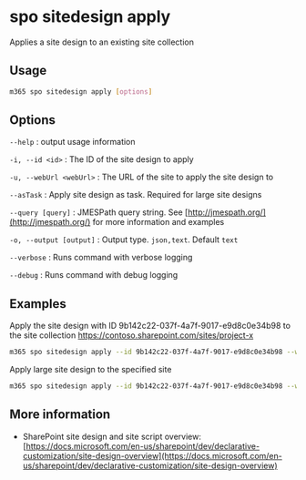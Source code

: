 # spo sitedesign apply

Applies a site design to an existing site collection

## Usage

```sh
m365 spo sitedesign apply [options]
```

## Options

`--help`
: output usage information

`-i, --id <id>`
: The ID of the site design to apply

`-u, --webUrl <webUrl>`
: The URL of the site to apply the site design to

`--asTask`
: Apply site design as task. Required for large site designs

`--query [query]`
: JMESPath query string. See [http://jmespath.org/](http://jmespath.org/) for more information and examples

`-o, --output [output]`
: Output type. `json,text`. Default `text`

`--verbose`
: Runs command with verbose logging

`--debug`
: Runs command with debug logging

## Examples

Apply the site design with ID 9b142c22-037f-4a7f-9017-e9d8c0e34b98 to the site collection https://contoso.sharepoint.com/sites/project-x

```sh
m365 spo sitedesign apply --id 9b142c22-037f-4a7f-9017-e9d8c0e34b98 --webUrl https://contoso.sharepoint.com/sites/project-x
```

Apply large site design to the specified site

```sh
m365 spo sitedesign apply --id 9b142c22-037f-4a7f-9017-e9d8c0e34b98 --webUrl https://contoso.sharepoint.com/sites/project-x --asTask
```

## More information

- SharePoint site design and site script overview: [https://docs.microsoft.com/en-us/sharepoint/dev/declarative-customization/site-design-overview](https://docs.microsoft.com/en-us/sharepoint/dev/declarative-customization/site-design-overview)